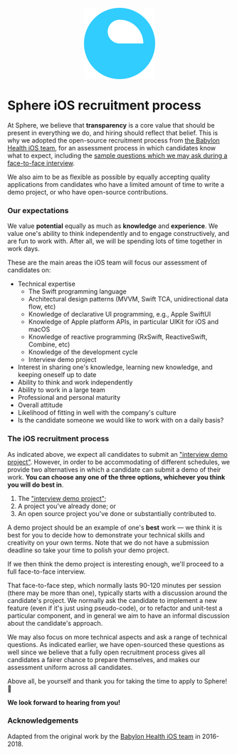 <p align="center">
<img src="logo.webp">
</p>


Sphere iOS recruitment process
==================================

At Sphere, we believe that **transparency** is a core value that should be present in everything we do, and hiring should reflect that belief. This is why we adopted the open-source recruitment process from [the Babylon Health iOS team](https://github.com/babylonhealth/iOS-Interview-Demo), for an assessment process in which candidates know what to expect, including the [sample questions which we may ask during a face-to-face interview](questions.md).

We also aim to be as flexible as possible by equally accepting quality applications from candidates who have a limited amount of time to write a demo project, or who have open-source contributions.

### Our expectations

We value **potential** equally as much as **knowledge** and **experience**. We value one's ability to think independently and to engage constructively, and are fun to work with. After all, we will be spending lots of time together in work days.

These are the main areas the iOS team will focus our assessment of candidates on:

- Technical expertise
  - The Swift programming language
  - Architectural design patterns (MVVM, Swift TCA, unidirectional data flow, etc)
  - Knowledge of declarative UI programming, e.g., Apple SwiftUI
  - Knowledge of Apple platform APIs, in particular UIKit for iOS and macOS
  - Knowledge of reactive programming (RxSwift, ReactiveSwift, Combine, etc)
  - Knowledge of the development cycle
  - Interview demo project
- Interest in sharing one's knowledge, learning new knowledge, and keeping oneself up to date
- Ability to think and work independently
- Ability to work in a large team
- Professional and personal maturity
- Overall attitude
- Likelihood of fitting in well with the company's culture
- Is the candidate someone we would like to work with on a daily basis?

### The iOS recruitment process

As indicated above, we expect all candidates to submit an ["interview demo project"](demo.md). However, in order to be accommodating of different schedules, we provide two alternatives in which a candidate can submit a demo of their work. **You can choose any one of the three options, whichever you think you will do best in**.

1. The ["interview demo project"](demo.md);
2. A project you've already done; or
3. An open source project you've done or substantially contributed to.

A demo project should be an example of one's **best** work — we think it is best for you to decide how to demonstrate your technical skills and creativity on your own terms. Note that we do not have a submission deadline so take your time to polish your demo project.

If we then think the demo project is interesting enough, we'll proceed to a full face-to-face interview.

That face-to-face step, which normally lasts 90-120 minutes per session (there may be more than one), typically starts with a discussion around the candidate's project. We normally ask the candidate to implement a new feature (even if it's just using pseudo-code), or to refactor and unit-test a particular component, and in general we aim to have an informal discussion about the candidate's approach.

We may also focus on more technical aspects and ask a range of technical questions. As indicated earlier, we have open-sourced these questions as well since we believe that a fully open recruitment process gives all candidates a fairer chance to prepare themselves, and makes our assessment uniform across all candidates.

Above all, be yourself and thank you for taking the time to apply to Sphere! 🌈

**We look forward to hearing from you!**


### Acknowledgements
Adapted from the original work by the [Babylon Health iOS team](https://github.com/babylonhealth/iOS-Interview-Demo) in 2016-2018.
